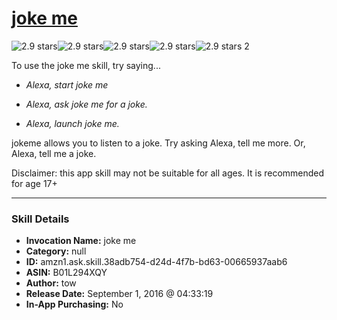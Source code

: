 # [joke me](http://alexa.amazon.com/#skills/amzn1.ask.skill.38adb754-d24d-4f7b-bd63-00665937aab6)
![2.9 stars](../../images/ic_star_black_18dp_1x.png)![2.9 stars](../../images/ic_star_black_18dp_1x.png)![2.9 stars](../../images/ic_star_half_black_18dp_1x.png)![2.9 stars](../../images/ic_star_border_black_18dp_1x.png)![2.9 stars](../../images/ic_star_border_black_18dp_1x.png) 2

To use the joke me skill, try saying...

* *Alexa, start joke me*

* *Alexa, ask joke me for a joke.*

* *Alexa, launch joke me.*

jokeme allows you to listen to a joke. Try asking Alexa, tell me more. Or, Alexa, tell me a joke.

Disclaimer: this app skill may not be suitable for all ages.  It is recommended for age 17+

***

### Skill Details

* **Invocation Name:** joke me
* **Category:** null
* **ID:** amzn1.ask.skill.38adb754-d24d-4f7b-bd63-00665937aab6
* **ASIN:** B01L294XQY
* **Author:** tow
* **Release Date:** September 1, 2016 @ 04:33:19
* **In-App Purchasing:** No
